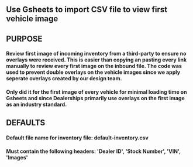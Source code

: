 ## Use Gsheets to import CSV file to view first vehicle image

## **PURPOSE**
#### Review first image of incoming inventory from a third-party to ensure no overlays were received. This is easier than copying an pasting every link manually to review every first image on the inbound file. The code was used to prevent double overlays on the vehicle images since we apply seperate overlays created by our design team.

#### Only did it for the first image of every vehicle for minimal loading time on Gsheets and since Dealerships primarily use overlays on the first image as an industry standard.

## **DEFAULTS**
#### Default file name for inventory file: default-inventory.csv
#### Must contain the following headers: 'Dealer ID', 'Stock Number', 'VIN', 'Images'
